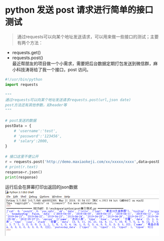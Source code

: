 # python 发送 post 请求进行简单的接口测试


> 通过requests可以向某个地址发送请求，可以用来做一些接口的测试；主要有两个方法：  
- requests.get()
- requests.post()  
最近帮朋友的项目做一个小需求，需要把后台数据定期打包发送到微信群，麻小科技涛哥给了我一个接口，post 访问。

<!--more-->

```python
#!/usr/bin/python
import requests

"""
通过requests可以向某个地址发送请求requests.post(url,json date)
post方法还有其他参数，如header等
"""

# post发送的数据
postData = {
    # 'username':'test',
    # 'password':'123456',
    # 'salary':2000,
}

# 接口这里不便公开
r = requests.post('http://demo.maxiaokeji.com/xx/xxxxx/xxxx',data=postData)
# print(r.text)
response=r.json()
print(response)
```
运行后会在屏幕打印出返回的json数据
![返回数据](images/1.png)

